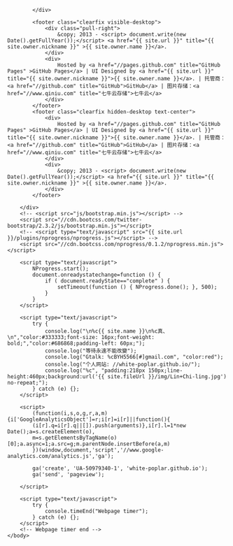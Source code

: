             </div>
<!-- footer -->
            <footer class="clearfix visible-desktop">
                <div class="pull-right">
                    &copy; 2013 - <script> document.write(new Date().getFullYear());</script> <a href="{{ site.url }}" title="{{ site.owner.nickname }}" >{{ site.owner.name }}</a>.
                </div>
                <div>
                    Hosted by <a href="//pages.github.com" title="GitHub Pages" >GitHub Pages</a> | UI Designed by <a href="{{ site.url }}" title="{{ site.owner.nickname }}">{{ site.owner.name }}</a>. | 托管商：<a href="//github.com" title="GitHub">GitHub</a> | 图片存储：<a href="//www.qiniu.com" title="七牛云存储">七牛云</a>
                </div>
            </footer>
            <footer class="clearfix hidden-desktop text-center">
                <div>
                    Hosted by <a href="//pages.github.com" title="GitHub Pages" >GitHub Pages</a> | UI Designed by <a href="{{ site.url }}" title="{{ site.owner.nickname }}">{{ site.owner.name }}</a>. | 托管商：<a href="//github.com" title="GitHub">GitHub</a> | 图片存储：<a href="//www.qiniu.com" title="七牛云存储">七牛云</a>
                </div>
                <div>
                    &copy; 2013 - <script> document.write(new Date().getFullYear());</script> <a href="{{ site.url }}" title="{{ site.owner.nickname }}" >{{ site.owner.name }}</a>.
                </div>
            </footer>
<!-- /footer -->
        </div>
        <!-- <script src="js/bootstrap.min.js"></script> -->
        <script src="//cdn.bootcss.com/twitter-bootstrap/2.3.2/js/bootstrap.min.js"></script>
        <!-- <script type="text/javascript" src="{{ site.url }}/plugins/nprogress/nprogress.js"></script> -->
        <script src="//cdn.bootcss.com/nprogress/0.1.2/nprogress.min.js"></script>
<!-- Loading Bar -->
        <script type="text/javascript">
            NProgress.start();
            document.onreadystatechange=function () { 
                if ( document.readyState=="complete" ) { 
                    setTimeout(function () { NProgress.done(); }, 500);
                }
            }
        </script>
<!-- /Loading Bar -->
<!-- console -->
        <script type="text/javascript">
            try {
                console.log("\n%c{{ site.name }}\n%c真、\n","color:#333333;font-size: 16px;font-weight: bold;","color:#686868;padding-left: 60px;");
                console.log("等待永遠不能改變");
                console.log("Gtalk: %cBYH5566[#]gmail.com", "color:red");
                console.log("个人网站: //white-poplar.github.io/");
                console.log("%c", "padding:218px 150px;line-height:460px;background:url('{{ site.fileUrl }}/img/Lin+Chi-ling.jpg') no-repeat;");
            } catch (e) {};
        </script>
<!-- /console -->
<!-- Google Analytics -->
        <script>
            (function(i,s,o,g,r,a,m){i['GoogleAnalyticsObject']=r;i[r]=i[r]||function(){
            (i[r].q=i[r].q||[]).push(arguments)},i[r].l=1*new Date();a=s.createElement(o),
            m=s.getElementsByTagName(o)[0];a.async=1;a.src=g;m.parentNode.insertBefore(a,m)
            })(window,document,'script','//www.google-analytics.com/analytics.js','ga');

            ga('create', 'UA-50979340-1', 'white-poplar.github.io');
            ga('send', 'pageview');

        </script>
<!-- /Google Analytics -->
        <script type="text/javascript">
            try {
                console.timeEnd("Webpage timer");
            } catch (e) {};
        </script>
        <!-- Webpage timer end -->
    </body>
</html>